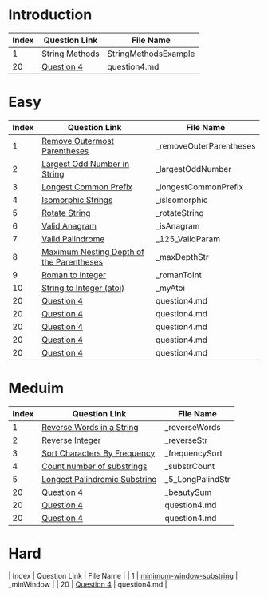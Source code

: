 # Introduction

| Index | Question Link | File Name |
|-------|--------------|-----------|
|   1   | String Methods | StringMethodsExample |
|   20   | [Question 4](https://www.example.com/question4) | question4.md |


# Easy

| Index | Question Link | File Name |
|-------|--------------|-----------|
|   1   | [Remove Outermost Parentheses](https://leetcode.com/problems/remove-outermost-parentheses) | _removeOuterParentheses |
|   2   | [Largest Odd Number in String](https://leetcode.com/problems/largest-odd-number-in-string) | _largestOddNumber |
|   3   | [Longest Common Prefix](https://leetcode.com/problems/longest-common-prefix/) | _longestCommonPrefix |
|   4   | [Isomorphic Strings](https://leetcode.com/problems/isomorphic-strings) | _isIsomorphic |
|   5   | [Rotate String](https://leetcode.com/problems/rotate-string) | _rotateString |
|   6   | [Valid Anagram](https://leetcode.com/problems/valid-anagram/description/) | _isAnagram |
|   7   | [Valid Palindrome](https://leetcode.com/problems/valid-palindrome) | _125_ValidParam |
|   8   | [Maximum Nesting Depth of the Parentheses](https://leetcode.com/problems/maximum-nesting-depth-of-the-parentheses/description/) | _maxDepthStr |
|   9   | [Roman to Integer](https://leetcode.com/problems/roman-to-integer/description/) | _romanToInt |
|   10   | [String to Integer (atoi)](https://leetcode.com/problems/string-to-integer-atoi/description/) | _myAtoi |
|   20   | [Question 4](https://www.example.com/question4) | question4.md |
|   20   | [Question 4](https://www.example.com/question4) | question4.md |
|   20   | [Question 4](https://www.example.com/question4) | question4.md |
|   20   | [Question 4](https://www.example.com/question4) | question4.md |
|   20   | [Question 4](https://www.example.com/question4) | question4.md |




# Meduim

| Index | Question Link | File Name |
|-------|--------------|-----------|
|   1   | [Reverse Words in a String](https://leetcode.com/problems/reverse-words-in-a-string) | _reverseWords |
|   2   | [Reverse Integer](https://leetcode.com/problems/reverse-integer/description/) | _reverseStr |
|   3   | [Sort Characters By Frequency](https://leetcode.com/problems/sort-characters-by-frequency/description/) | _frequencySort |
|   4   | [Count number of substrings](https://www.geeksforgeeks.org/problems/count-number-of-substrings4528/1) | _substrCount |
|   5   | [Longest Palindromic Substring](https://leetcode.com/problems/longest-palindromic-substring/description/) | _5_LongPalindStr |
|   20   | [Question 4](https://www.example.com/question4) | _beautySum |
|   20   | [Question 4](https://www.example.com/question4) | question4.md |
|   20   | [Question 4](https://www.example.com/question4) | question4.md |


# Hard

| Index | Question Link | File Name |
|   1   | [minimum-window-substring](https://leetcode.com/problems/minimum-window-substring) | _minWindow |
|   20   | [Question 4](https://www.example.com/question4) | question4.md |
